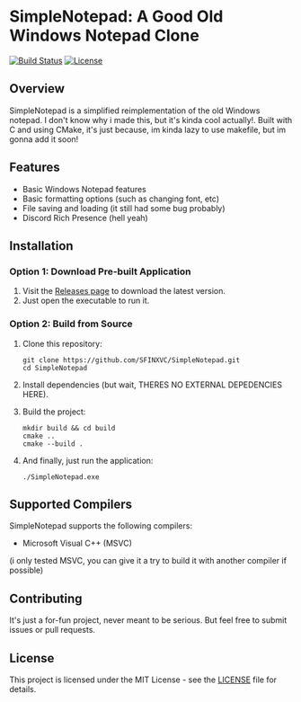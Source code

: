 # SimpleNotepad: A Good Old Windows Notepad Clone

[![Build Status](https://github.com/SFINXVC/SimpleNotepad/actions/workflows/cmake-build.yml/badge.svg)](https://github.com/SFINXVC/SimpleNotepad/actions)
[![License](https://img.shields.io/github/license/SFINXVC/SimpleNotepad)](LICENSE)

## Overview

SimpleNotepad is a simplified reimplementation of the old Windows notepad. I don't know why i made this, but it's kinda cool actually!.
Built with C and using CMake, it's just because, im kinda lazy to use makefile, but im gonna add it soon!

## Features

- Basic Windows Notepad features
- Basic formatting options (such as changing font, etc)
- File saving and loading (it still had some bug probably)
- Discord Rich Presence (hell yeah)

## Installation

### Option 1: Download Pre-built Application

1. Visit the [Releases page](https://github.com/SFINXVC/SimpleNotepad/releases) to download the latest version.
2. Just open the executable to run it.

### Option 2: Build from Source

1. Clone this repository:
   ```
   git clone https://github.com/SFINXVC/SimpleNotepad.git
   cd SimpleNotepad
   ```

2. Install dependencies (but wait, THERES NO EXTERNAL DEPEDENCIES HERE).

3. Build the project:
   ```
   mkdir build && cd build
   cmake ..
   cmake --build .
   ```

4. And finally, just run the application:
   ```
   ./SimpleNotepad.exe
   ```
   
## Supported Compilers

SimpleNotepad supports the following compilers:

- Microsoft Visual C++ (MSVC)

(i only tested MSVC, you can give it a try to build it with another compiler if possible)

## Contributing

It's just a for-fun project, never meant to be serious. But feel free to submit issues or pull requests.

## License

This project is licensed under the MIT License - see the [LICENSE](LICENSE) file for details.